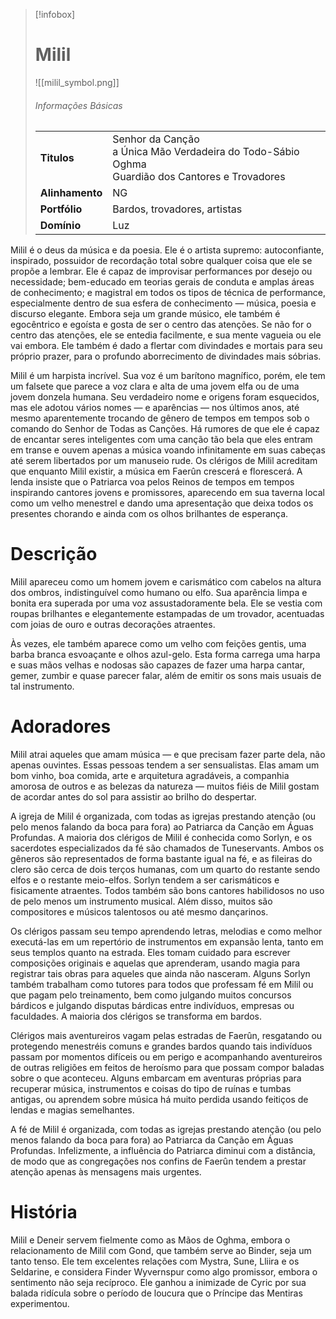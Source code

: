 > [!infobox]
> # Milil
> ![[milil_symbol.png]]
> ###### Informações Básicas
> | | |
> | ---- | ---- |
> | **Titulos** | Senhor da Canção<br/>a Única Mão Verdadeira do Todo-Sábio Oghma<br/>Guardião dos Cantores e Trovadores |
> | **Alinhamento** | NG |
> | **Portfólio** | Bardos, trovadores, artistas |
> | **Domínio** | Luz |

Milil é o deus da música e da poesia. Ele é o artista supremo: autoconfiante, inspirado, possuidor de recordação total sobre qualquer coisa que ele se propõe a lembrar. Ele é capaz de improvisar performances por desejo ou necessidade; bem-educado em teorias gerais de conduta e amplas áreas de conhecimento; e magistral em todos os tipos de técnica de performance, especialmente dentro de sua esfera de conhecimento — música, poesia e discurso elegante. Embora seja um grande músico, ele também é egocêntrico e egoísta e gosta de ser o centro das atenções. Se não for o centro das atenções, ele se entedia facilmente, e sua mente vagueia ou ele vai embora. Ele também é dado a flertar com divindades e mortais para seu próprio prazer, para o profundo aborrecimento de divindades mais sóbrias.

Milil é um harpista incrível. Sua voz é um barítono magnífico, porém, ele tem um falsete que parece a voz clara e alta de uma jovem elfa ou de uma jovem donzela humana. Seu verdadeiro nome e origens foram esquecidos, mas ele adotou vários nomes — e aparências — nos últimos anos, até mesmo aparentemente trocando de gênero de tempos em tempos sob o comando do Senhor de Todas as Canções. Há rumores de que ele é capaz de encantar seres inteligentes com uma canção tão bela que eles entram em transe e ouvem apenas a música voando infinitamente em suas cabeças até serem libertados por um manuseio rude. Os clérigos de Milil acreditam que enquanto Milil existir, a música em Faerûn crescerá e florescerá. A lenda insiste que o Patriarca voa pelos Reinos de tempos em tempos inspirando cantores jovens e promissores, aparecendo em sua taverna local como um velho menestrel e dando uma apresentação que deixa todos os presentes chorando e ainda com os olhos brilhantes de esperança.

# Descrição
Milil apareceu como um homem jovem e carismático com cabelos na altura dos ombros, indistinguível como humano ou elfo. Sua aparência limpa e bonita era superada por uma voz assustadoramente bela. Ele se vestia com roupas brilhantes e elegantemente estampadas de um trovador, acentuadas com joias de ouro e outras decorações atraentes.

Às vezes, ele também aparece como um velho com feições gentis, uma barba branca esvoaçante e olhos azul-gelo. Esta forma carrega uma harpa e suas mãos velhas e nodosas são capazes de fazer uma harpa cantar, gemer, zumbir e quase parecer falar, além de emitir os sons mais usuais de tal instrumento.

# Adoradores
Milil atrai aqueles que amam música — e que precisam fazer parte dela, não apenas ouvintes. Essas pessoas tendem a ser sensualistas. Elas amam um bom vinho, boa comida, arte e arquitetura agradáveis, a companhia amorosa de outros e as belezas da natureza — muitos fiéis de Milil gostam de acordar antes do sol para assistir ao brilho do despertar.

A igreja de Milil é organizada, com todas as igrejas prestando atenção (ou pelo menos falando da boca para fora) ao Patriarca da Canção em Águas Profundas. A maioria dos clérigos de Milil é conhecida como Sorlyn, e os sacerdotes especializados da fé são chamados de Tuneservants. Ambos os gêneros são representados de forma bastante igual na fé, e as fileiras do clero são cerca de dois terços humanas, com um quarto do restante sendo elfos e o restante meio-elfos. Sorlyn tendem a ser carismáticos e fisicamente atraentes. Todos também são bons cantores habilidosos no uso de pelo menos um instrumento musical. Além disso, muitos são compositores e músicos talentosos ou até mesmo dançarinos.

Os clérigos passam seu tempo aprendendo letras, melodias e como melhor executá-las em um repertório de instrumentos em expansão lenta, tanto em seus templos quanto na estrada. Eles tomam cuidado para escrever composições originais e aquelas que aprenderam, usando magia para registrar tais obras para aqueles que ainda não nasceram. Alguns Sorlyn também trabalham como tutores para todos que professam fé em Milil ou que pagam pelo treinamento, bem como julgando muitos concursos bárdicos e julgando disputas bárdicas entre indivíduos, empresas ou faculdades. A maioria dos clérigos se transforma em bardos.

Clérigos mais aventureiros vagam pelas estradas de Faerûn, resgatando ou protegendo menestréis comuns e grandes bardos quando tais indivíduos passam por momentos difíceis ou em perigo e acompanhando aventureiros de outras religiões em feitos de heroísmo para que possam compor baladas sobre o que aconteceu. Alguns embarcam em aventuras próprias para recuperar música, instrumentos e coisas do tipo de ruínas e tumbas antigas, ou aprendem sobre música há muito perdida usando feitiços de lendas e magias semelhantes.

A fé de Milil é organizada, com todas as igrejas prestando atenção (ou pelo menos falando da boca para fora) ao Patriarca da Canção em Águas Profundas. Infelizmente, a influência do Patriarca diminui com a distância, de modo que as congregações nos confins de Faerûn tendem a prestar atenção apenas às mensagens mais urgentes.

# História
Milil e Deneir servem fielmente como as Mãos de Oghma, embora o relacionamento de Milil com Gond, que também serve ao Binder, seja um tanto tenso. Ele tem excelentes relações com Mystra, Sune, Lliira e os Seldarine, e considera Finder Wyvernspur como algo promissor, embora o sentimento não seja recíproco. Ele ganhou a inimizade de Cyric por sua balada ridícula sobre o período de loucura que o Príncipe das Mentiras experimentou.